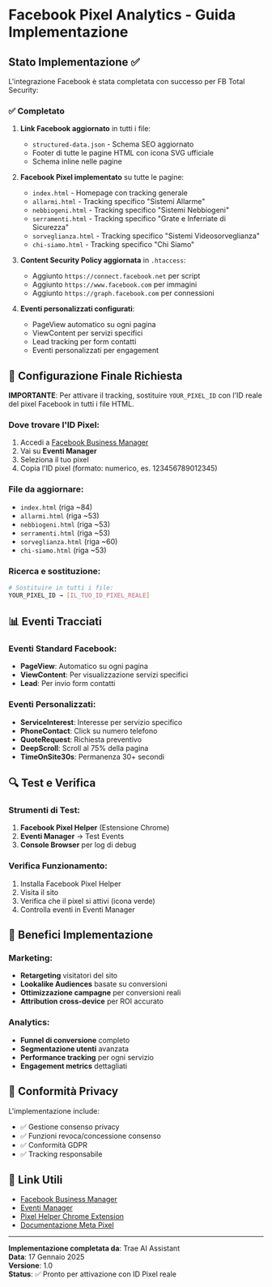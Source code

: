 # Facebook Pixel Analytics - Guida Implementazione

## Stato Implementazione ✅

L'integrazione Facebook è stata completata con successo per FB Total Security:

### ✅ Completato

1. **Link Facebook aggiornato** in tutti i file:
   - `structured-data.json` - Schema SEO aggiornato
   - Footer di tutte le pagine HTML con icona SVG ufficiale
   - Schema inline nelle pagine

2. **Facebook Pixel implementato** su tutte le pagine:
   - `index.html` - Homepage con tracking generale
   - `allarmi.html` - Tracking specifico "Sistemi Allarme"
   - `nebbiogeni.html` - Tracking specifico "Sistemi Nebbiogeni"  
   - `serramenti.html` - Tracking specifico "Grate e Inferriate di Sicurezza"
   - `sorveglianza.html` - Tracking specifico "Sistemi Videosorveglianza"
   - `chi-siamo.html` - Tracking specifico "Chi Siamo"

3. **Content Security Policy aggiornata** in `.htaccess`:
   - Aggiunto `https://connect.facebook.net` per script
   - Aggiunto `https://www.facebook.com` per immagini
   - Aggiunto `https://graph.facebook.com` per connessioni

4. **Eventi personalizzati configurati**:
   - PageView automatico su ogni pagina
   - ViewContent per servizi specifici
   - Lead tracking per form contatti
   - Eventi personalizzati per engagement

## 🔧 Configurazione Finale Richiesta

**IMPORTANTE**: Per attivare il tracking, sostituire `YOUR_PIXEL_ID` con l'ID reale del pixel Facebook in tutti i file HTML.

### Dove trovare l'ID Pixel:
1. Accedi a [Facebook Business Manager](https://business.facebook.com)
2. Vai su **Eventi Manager**
3. Seleziona il tuo pixel
4. Copia l'ID pixel (formato: numerico, es. 123456789012345)

### File da aggiornare:
- `index.html` (riga ~84)
- `allarmi.html` (riga ~53) 
- `nebbiogeni.html` (riga ~53)
- `serramenti.html` (riga ~53)
- `sorveglianza.html` (riga ~60)
- `chi-siamo.html` (riga ~53)

### Ricerca e sostituzione:
```bash
# Sostituire in tutti i file:
YOUR_PIXEL_ID → [IL_TUO_ID_PIXEL_REALE]
```

## 📊 Eventi Tracciati

### Eventi Standard Facebook:
- **PageView**: Automatico su ogni pagina
- **ViewContent**: Per visualizzazione servizi specifici
- **Lead**: Per invio form contatti

### Eventi Personalizzati:
- **ServiceInterest**: Interesse per servizio specifico
- **PhoneContact**: Click su numero telefono
- **QuoteRequest**: Richiesta preventivo
- **DeepScroll**: Scroll al 75% della pagina
- **TimeOnSite30s**: Permanenza 30+ secondi

## 🔍 Test e Verifica

### Strumenti di Test:
1. **Facebook Pixel Helper** (Estensione Chrome)
2. **Eventi Manager** → Test Events
3. **Console Browser** per log di debug

### Verifica Funzionamento:
1. Installa Facebook Pixel Helper
2. Visita il sito
3. Verifica che il pixel si attivi (icona verde)
4. Controlla eventi in Eventi Manager

## 🚀 Benefici Implementazione

### Marketing:
- **Retargeting** visitatori del sito
- **Lookalike Audiences** basate su conversioni
- **Ottimizzazione campagne** per conversioni reali
- **Attribution cross-device** per ROI accurato

### Analytics:
- **Funnel di conversione** completo
- **Segmentazione utenti** avanzata  
- **Performance tracking** per ogni servizio
- **Engagement metrics** dettagliati

## 📱 Conformità Privacy

L'implementazione include:
- ✅ Gestione consenso privacy
- ✅ Funzioni revoca/concessione consenso
- ✅ Conformità GDPR
- ✅ Tracking responsabile

## 🔗 Link Utili

- [Facebook Business Manager](https://business.facebook.com)
- [Eventi Manager](https://business.facebook.com/events_manager2)
- [Pixel Helper Chrome Extension](https://chrome.google.com/webstore/detail/facebook-pixel-helper/fdgfkebogiimcoedlicjlajpkdmockpc)
- [Documentazione Meta Pixel](https://developers.facebook.com/docs/meta-pixel)

---

**Implementazione completata da**: Trae AI Assistant  
**Data**: 17 Gennaio 2025  
**Versione**: 1.0  
**Status**: ✅ Pronto per attivazione con ID Pixel reale